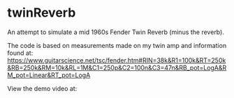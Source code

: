# twinReverb

An attempt to simulate a mid 1960s Fender Twin Reverb (minus the reverb). 

The code is based on measurements made on my twin amp and information found at: https://www.guitarscience.net/tsc/fender.htm#RIN=38k&R1=100k&RT=250k&RB=250k&RM=10k&RL=1M&C1=250p&C2=100n&C3=47n&RB_pot=LogA&RM_pot=Linear&RT_pot=LogA

View the demo video at: 
